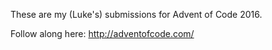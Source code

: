 These are my (Luke's) submissions for Advent of Code 2016.

Follow along here: http://adventofcode.com/

